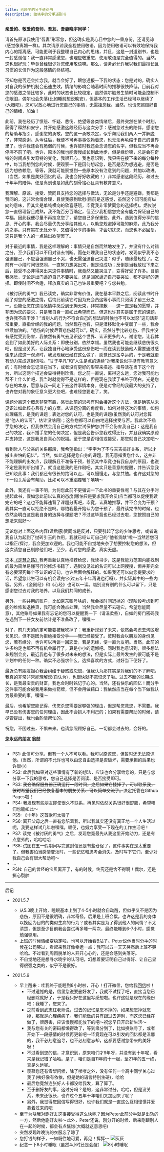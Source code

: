 ```yaml
---
title: 给晓宇的分手道别书
description: 给晓宇的分手道别书
---
```


**亲爱的、敬爱的吾师、吾友、吾妻晓宇同学：**

请首先原谅我使用“吾妻”形容您，但这确实是我心目中您的一重身份，还请见谅(感觉像离婚一样)。其次请原谅我全程使用敬语，因为使用敬语可以有效地保持我内心的距离感，可能更利于我整理自己内心的思绪，并且，这是一封道别书，也是一封感谢信：我一直非常感激您，也理应敬重您，使用敬语是完全值得的。当然，这也很好玩：毕竟曾经很少对您使用敬语嘛。那么，请务必允许我以我们最擅长且习惯的长信作为这段感情的终结吧。

不知您是否还会挂念我，就当会好了，跟您通报一下我的状态：您是对的，确实人对自我的保护机制会迅速生效，情绪的影响会随着时间的推移很快降低。目前我对您的感激之情比较多，此时的状态也比较稳定，虽然偶尔触景生情时可能会控制不住眼泪，偶尔也会失落(比如睡前想说晚安)，但基本的工作生活已经可以继续了(大概吧)，您可以放心地进行您自己的事情，无需挂念我。当然，也请您照顾好自己的情绪，加油！

此前，我在经历了愤怒、怀疑、悲伤、绝望等各类情绪后，最终突然在某个时刻，获得了释然和安宁，并开始感激这段经历与这次分手：感谢您过去的陪伴，感谢您的帮助与指引，感谢您的勇敢，您的这一勇敢决定，似乎帮助我们两人一并解脱了，非常感谢。从今往后，我便不可再事事依赖着您，也无法再龟缩于自己的世界里了。也许我还会有脆弱的时候，也许彼时我还会念诵您的名字，但我应当不再会停滞不前了吧。也许，原本的我也能慢慢成长到此地步，但是缘份嘛，总是会在奇特的时间点引发奇特的变化，我很开心。我也意识到，我只需在接下来的每分每秒中，每当我想到您的时候，便观察一下是因何想起您，是否是因为想逃避，是否是因为想依赖您，等等，我就可能察觉到一些原本没有注意到的问题，并加以改进。（当然，如果是美好回忆的话，我也会好好收藏的！）非常感谢这段经历，和过去十年半的陪伴，便是离别也是如此的刻骨铭心且具有教育意义。

我理解、原谅、接受、赞同且支持您的选择与做法，无论是分手还是避嫌，我都是赞同的，这非常合情合理，且使我感到欣慰(目前是这感觉，虽然这个词可能有纵向的意味，但其实是单纯横向的欣喜感哦，毕竟我非常赞同您的选择呢)。炳仪说您一直很理智且成熟，我不能百分百确定，但至少我相信您完全有能力保证自己的幸福，因此我便尽量不再挂念您了，请您自己多保重些。此外，遇到值得分享的信息、开心的事，我会尽量优先分享给其他人，以助您规避掉可能的麻烦，此乃我分内之事。只有实在无处分享、又值得分享的事物，才会叨扰您，而您也不必回复，这只是我个人的一点输出欲望罢了。

对于最近的事情，我是这样理解的：事情只是自然而然地发生了，并没有什么对错之分，至少我们可以不用对错去判断。而在处理我自己的状态时，发现似乎我不必强迫自己，不应当强迫自己不哭，也无需强迫自己哭泣：似乎，随缘最轻松了。之前有一小段时间很憋闷，一直努力想哭出来，但是没成功；反倒是当我放松下来之后，接受不必非得哭出来这件事情时，我竟然又能哭泣了，变得好受了许多。目前我感觉，无论是出门逼迫自己不要哭泣，还是回家逼迫自己要哭泣，都不是好的选择。即使时间不合适，释放真实的自己也许最重要吧？与您共勉。

《被讨厌的勇气》我已读完，确实非常有价值，我在基本平静之后，阅读此书时升起了对您的感激之情，后悔此前读它时因为充会员这等小事而只阅读了前三分之一。没能让您在这段感情中感受到无拘无束，非常抱歉——这一直是我的愿望，并非因为您的要求，只是我自身一直如此希望而已，但这也许其实是属于您的课题，也许我不应干涉？“当别人的行为不符合自己的想法的时候也不可以发怒”这句话非常重要，直指曾经的我的问题，当然现在也有，只是潜移默化中变弱了一些，我会继续加油的。“悲伤的时候尽管悲伤就可以”，确实，虽然分手比较悲伤，但我并没有感觉受到伤害，我依然有勇气去见识这个世界、认识更多的人。谢谢您，让我体会到了如此美好的人际关系：即使分别，依然幸福。虽然我也可能会继续悲伤很久吧，但是没关系，让我独自开心地承受这份悲伤吧～而在读到鼓励他人需要通过感谢来达成这一观点时，我发现我已经在这么做了，感觉还是蛮幸运的，于是我就更有动力完成这封信啦。“甘于平凡”和“人生是点的连续”对我来说似乎挺有教育意义的：有时候会忘记活在当下，或者没有更好的形容来描述、指导活在当下这个行为，所以这两个描述会显得特别珍贵。您之前一直说，离得这么远，您对我可能也帮不上什么忙吧，我当时就觉得不是这样的，但是现在我读了书终于明白，光是您存在的本身，愿意与我一同走下去这件事情本身，便是对曾经的我最大的支持了，也许您对我的象征意义更大些吧，也难怪您要走了，笑。

课题分离这个概念非常有趣，感觉此前的思考有时会接近这个方法，但是确实从未见识过如此核心且有力的方案。从课题分离的角度看，如何对待这次的事情，如何处理痛苦，是我的课题；表达对您的认可，也是我的课题(虽然我的认可对您算是“他人的认可”，估计没啥用)；这些您都可以自由地选择接受与否。我此次不插手您的决定，但我依然会用自己的方式尝试保护您(并不会伤害我自己)：这是我自己的决定，我不插手您的任何决定，但是我会告诉您我过得还行，并且我确实原谅并支持您，这是我发自真心的祝福。至于您是否相信或接受，那您就自己决定吧～

看到哲人与父亲的关系那段，我希望指出：“宇宇为了不与吉吉搞好关系，所以才搬出害怕的记忆”。当然，如此选择是您自身的课题，我无意指责您什么，这并非不能理解的出发点，我理解且不准备干预，甚至其中毕竟也有我自身的原因，也说不定是我判断出错了。就当这是我的恶作剧吧，其实只是善意的提醒，并告诉您我已知晓此事：我们都还有很长的路可以走，可以慢慢走，与您共勉。也许这对您的下一段关系会有帮助，比如可以不重蹈覆辙？嘻嘻～

此外，我还有一事不明，为何您此前不更强调一下此书的重要性呢？与其在分手时提起此书，假如您此前以认真的态度(哪怕只是要求我开会员)应当都可以促使我读完它的吧？这也不能算违背了课题分离吧，毕竟，认真地推荐，并不会变为干预？我其实一直可以拒绝不是吗。哪怕我最开始认为您干预了，最终读完书的时候，也依然会明白这是我自身的选择与课题吧？不过这毕竟也已经过去啦，您按照自己的想法来就好～

无论您对上面这些内容(读后感)赞同或是反对，只要引起了您的少许思考，或者说我自认为起到了抛砖引玉的作用，我就已经认可自己的“他者贡献”啦～当然若您可以指正/探讨，我会更加欢迎的。我也可能不自觉地夹杂了想要控制您的想法，但这次请您自己剔除他们吧，至少，我对您的感激，真实无虚。

这本[《定慧之路》](定慧之路.txt)我再重新认真地推荐给您，我读书少，这是我能力范围内能找到的最为简单易懂可行的修炼书籍了，遇到没见过的名词可以上网搜搜，但并非完全有必要深究每个不认识的词句，也许后面会解释的。如果我还可以向您提要求的话，希望您此生可以有机会读完它(过五年十年再说也行呀)，并实证其中的一些内容。另外，《金刚经》和《心经》也可以一读。临别没有别的什么可以留下，只是感谢您过去对我的培养，以及我们共同的成长。

另外，一些共用的账户，比如京东账号啥的，我会找时间退掉的（现阶段考虑到可能的维修和退换货，我可能会晚点处理，当然我会尽量不去碰它，希望您能同意），其他账号如果我有忘记的您可以提醒我一下（请温柔些），自如的房门密码我在遇到下一任女友前估计是不准备改了，嘿嘿～

对了，前几天的约定可能要被我吃掉了：我重新规划了未来，依然会考虑去湾区增长见识，但不是因为拒绝接受分手——我已经接受了。彼时我会以朋友的身份见您，若有缘分，也许可以再谈一回恋爱，若是无缘，便一直为友吧。当然，此前的许多约定也都不再有机会履行了，算是小小的遗憾吧。同时我也意识到，很多想法和规划会变，最近我也有了很多对未来的想法，但是实际上最终发生的很可能不是计划中的任何一种。确实不必强求什么，选择喜欢的方式，过好当下便好了。

最近总有朋友担心我会纠结于疑惑或怨恨，但我认为那其实是对我们的不了解吧，我真的非常非常能理解您(自认为)，也很快就不怨恨您了啦。过去不断的长期成长，是我最宝贵的财富，我也会时时铭记于心的。当然，还有快乐的回忆！而分手这件事可能会被我用来做挡箭牌，但不会用做藉口：我依然应当在每个当下做我认为最重要的事，嘿嘿～

最后，也希望您能记得，伤您杀您需要足够强的理由，但是帮您救您，不需要。我早已没有伤害您的任何理由，因此不会损人不利己的；如果有需要帮助的时候，请尽管提出，我也会酌情帮忙的。

祝您，不困过去，不惧未来。也请您照顾好自己，一切都会过去的，会好的。

**您永远的朋友 翁喆**

---

- PS1: 此信可分享。但有一个人不可以看。我可以原谅您，但暂时还无法原谅他。(当然，所谓的不允许也可以由您自由选择是否破坏，需要承担的后果也许很小)
- PS2: 此后我如果对这些事情有了新的想法，应该也会分享给您的，只是与您分享一下我的思考，您自己选择是否阅读、是否接受即可。
- PS3: ~~我会确保服务器正确运行一段时间，之后如果它挂掉了，可以联系我，彼时希望我们已经恢复基本的朋友关系、可以简单交流了。~~决定托管在Github Pages啦！
- PS4: 我发现有些朋友即使很久不联系，再见时依然关系很好很舒服，希望咱们也能如此～
- PS5: 《十年》这首歌可太狠了
- PS6: 离开父母之后一直有您陪着我，所以我其实还没有真正地一个人生活过呢，我要这样试几年啦嘿嘿。顺便，也努力享受一下现在的工作生活吧！
- PS7: 读完《被讨厌的勇气》之后，发现您竟最先从我这里开始动刀，还是有点意外的，哈哈哈哈
- PS8: 试图在五一假期间写完这封信还是有些仓促了，这件事实在是太重要了。但我害怕当感情变淡时，一些记忆和思考会消失。及时写下它们，至少对我自己会有很大帮助吧～
- ...
- PSN: 自己的曾经的宝贝离开了，有的时候，终究还是舍不得啊！偶尔，还是撕心裂肺

---
后记

- 2021.5.7
  - 从5.3晚上开始，睡眠基本上到了4-5小时就会自动醒，但似乎又不是因为悲伤，原因不是很明确，非常奇怪。后果是上班会累。也许这是我的身体以挽回为目的的类似生病的行为？或者其实是为了得到他人的同情？不太清楚，但是至少目前我会尝试再多睡一两次，最终能睡到6-7小时，感觉勉强够用。
  - 上班的时候情绪变稳定啦，也可以开始看B站了。Peter说他当时分手的时候在公司哭过，看起来我好像幸运一点：我可以五一天天哭然后上班不哭哈哈。不过看到周围脱单的人开开心心的，还是会感到失落呀。
  - 不自觉地还是想寻求晓宇的认可吧，幻想着要证明自己过得好、让自己显得很强之类的，似乎不是很好。

- 2021.5.9
  - 早上醒来：哇我终于能睡到8小时啦，开心！打开微信，您给我[回信](reply.md)啦！
    - 不过遗憾的是，信里您说要删好友了，我就不试探了吧，直接当您已经删除就好了，于是我只好在这里写感想啦。也许这就是现在的缘份吧：我睡了，您来了。
    - 之前看到武志红老师说，过去的记忆是忘不掉的，如果想忘掉就忘掉，那就是心理疾病了。我们能做的只有跟过去道别，而这您已经在做了，很厉害，应该慢慢都能放下的吧～祝您早日开启新生活～
    - 我与您有关的密码都懒得改了，等到缘分到了，比如换账号了，或者开始下一段感情的时候再更新吧～毕竟现在可以引发的回忆都是温馨的，我不必刻意追寻，也不必刻意忘却，这都要感谢您带来的美好呀！
    - 不过看到您的信，才意识到，原来咱们才9年呀，并没有到十年呢，看来是我记错了哈哈。是了，咱们是自11年的十一起，至21年的五一终，真是久远呢。
    - 羡慕您还有雪梨问候，除了嗲嗲之外，没有任何一个高中同学关心过我了(咦好像有依依，但是她的语言特别生硬)，哈哈
    - 最后您竟然连张好人卡都没给我发，算了算了。
    - 至于删好友的事，这过分吗？是的，这非常过分。哈哈，但是没关系，未来还很长，也许过个五年十年咱们又加回来了呢？
    - 另外，我觉得您回信写得很好，也许我们就是一直这么互相憧憬并爱慕着过来的吧
  - 至于为啥我对删好友这事接受得这么快呢？因为Peter此前分手就是出轨的一方，然后他删好友啦～此外，Peter还说，刚分开的时候、后来刚跟别人在一起的时候，都会有点恍惚(大概就这意思吧)
  - 突然发现昨晚洗的衣服忘了晾了
  - 您打钱的样子，一如既往地可爱，再见！挥挥～
  ![灰灰](5.9.bye.jpg)
  - 纪念一下8小时睡眠（虽然4小时还是会醒）
  ![8小时睡眠](5.9.sleep.jpg)
